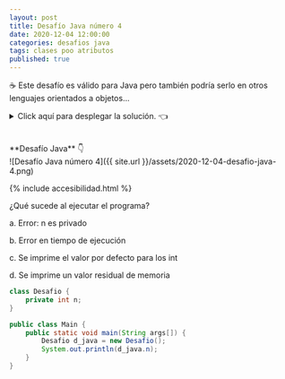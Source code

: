 ```yaml
---
layout: post
title: Desafío Java número 4
date: 2020-12-04 12:00:00
categories: desafios java
tags: clases poo atributos
published: true
---
```

☕ Este desafío es válido para Java pero también podría serlo en otros lenguajes orientados a objetos...

<details><summary>Click aquí para desplegar la solución. 👈</summary>
<br />✅ La respuesta correcta es la A: Se produce un error porque el atributo n es privado.
<br />
<br />✏️ Explicación: la clase Desafio tiene un atributo llamado "n" cuyo modificador de acceso es "private", lo cual hace que solo pueda accederse desde dentro de la misma clase. Al intentar leer el valor de ese atributo desde un método de la clase Main, arroja el error "n has private access in Desafio"
<br />
<br /><div markdown="1">💻 [Código ejecutable](https://jdoodle.com/a/3pNj){:target="_blank"}
  </div>
  
{% include codeEditor.html id="3pNj?stdin=0&arg=0&rw=1" %}
  
<br />
<div markdown="1">![Solución al desafío]({{ site.url }}/assets/2020-12-04-desafio-java-4-solucion.png)
  </div></details>

<br />
<br />
**Desafío Java** 👇
<br />
![Desafío Java número 4]({{ site.url }}/assets/2020-12-04-desafio-java-4.png)

{% include accesibilidad.html %}
	
¿Qué sucede al ejecutar el programa?

a. Error: n es privado

b. Error en tiempo de ejecución

c. Se imprime el valor por defecto para los int

d. Se imprime un valor residual de memoria

```java
class Desafio {
    private int n;
} 

public class Main {
    public static void main(String args[]) { 
        Desafio d_java = new Desafio(); 
        System.out.println(d_java.n); 
    }  
}
```

</div></details>
